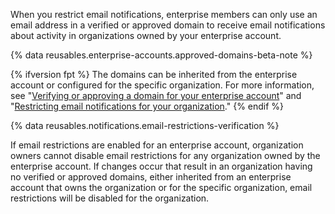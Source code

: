 When you restrict email notifications, enterprise members can only use an email address in a verified or approved domain to receive email notifications about activity in organizations owned by your enterprise account.

{% data reusables.enterprise-accounts.approved-domains-beta-note %}

{% ifversion fpt %}
The domains can be inherited from the enterprise account or configured for the specific organization. For more information, see "[Verifying or approving a domain for your enterprise account](/github/setting-up-and-managing-your-enterprise/verifying-or-approving-a-domain-for-your-enterprise-account)" and "[Restricting email notifications for your organization](/organizations/keeping-your-organization-secure/restricting-email-notifications-for-your-organization)."
{% endif %}

{% data reusables.notifications.email-restrictions-verification %}

If email restrictions are enabled for an enterprise account, organization owners cannot disable email restrictions for any organization owned by the enterprise account. If changes occur that result in an organization having no verified or approved domains, either inherited from an enterprise account that owns the organization or for the specific organization, email restrictions will be disabled for the organization.
